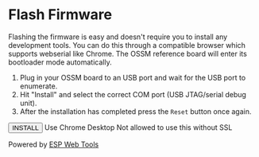 # Flash Firmware

Flashing the firmware is easy and doesn't require you to install any development tools. You can do this through a compatible browser which supports webserial like Chrome. The OSSM reference board will enter its bootloader mode automatically.

1. Plug in your OSSM board to an USB port and wait for the USB port to enumerate.
2. Hit "Install" and select the correct COM port (USB JTAG/serial debug unit).
3. After the installation has completed press the `Reset` button once again.

<p class="button-row">
<esp-web-install-button manifest='../firmware/manifest.json'>
  <button slot="activate" class="md-button md-button--primary">INSTALL</button>
  <span slot="unsupported">Use Chrome Desktop</span>
  <span slot="not-allowed">Not allowed to use this without SSL</span>
</esp-web-install-button>
</p>

Powered by [ESP Web Tools](https://esphome.github.io/esp-web-tools/)

<script type="module" src="https://unpkg.com/esp-web-tools@10/dist/web/install-button.js?module"></script>
